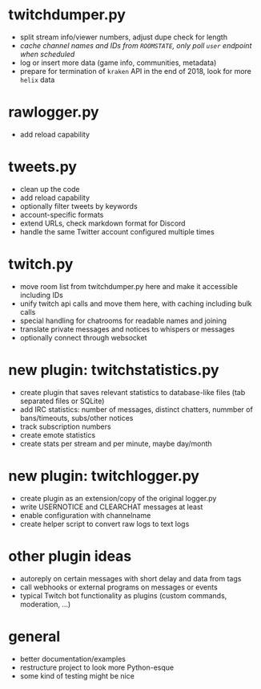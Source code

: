 # twitchdumper.py
- split stream info/viewer numbers, adjust dupe check for length
- *cache channel names and IDs from `ROOMSTATE`, only poll `user` endpoint when scheduled*
- log or insert more data (game info, communities, metadata)
- prepare for termination of `kraken` API in the end of 2018, look for more `helix` data

# rawlogger.py
- add reload capability

# tweets.py
- clean up the code
- add reload capability
- optionally filter tweets by keywords
- account-specific formats
- extend URLs, check markdown format for Discord
- handle the same Twitter account configured multiple times

# twitch.py
- move room list from twitchdumper.py here and make it accessible including IDs
- unify twitch api calls and move them here, with caching including bulk calls
- special handling for chatrooms for readable names and joining
- translate private messages and notices to whispers or messages  <!-- hint: connection=IrcConnection -->
- optionally connect through websocket <!-- hint: connection=IrcConnection -->

# new plugin: twitchstatistics.py
- create plugin that saves relevant statistics to database-like files (tab separated files or SQLite)
- add IRC statistics: number of messages, distinct chatters, nummber of bans/timeouts, subs/other notices
- track subscription numbers
- create emote statistics
- create stats per stream and per minute, maybe day/month

# new plugin: twitchlogger.py
- create plugin as an extension/copy of the original logger.py
- write USERNOTICE and CLEARCHAT messages at least
- enable configuration with channelname
- create helper script to convert raw logs to text logs

# other plugin ideas
- autoreply on certain messages with short delay and data from tags
- call webhooks or external programs on messages or events
- typical Twitch bot functionality as plugins (custom commands, moderation, ...)

# general
- better documentation/examples
- restructure project to look more Python-esque
- some kind of testing might be nice

